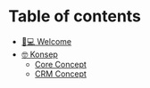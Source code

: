 # Table of contents

* [👨💻 Welcome](README.md)
* [🤓 Konsep](concept/README.md)
  * [Core Concept](concept/core-concept.md)
  * [CRM Concept](concept/crm-concept.md)
